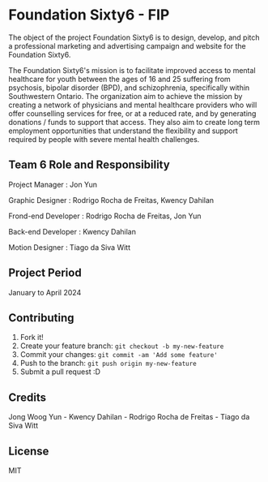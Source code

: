 # Foundation Sixty6 - FIP

The object of the project Foundation Sixty6 is to design, develop, and pitch a professional marketing and advertising campaign and website for the Foundation Sixty6.

The Foundation Sixty6's mission is to facilitate improved access to mental healthcare for youth between the ages of 16 and 25 suffering from psychosis, bipolar disorder (BPD), and schizophrenia,
specifically within Southwestern Ontario.
The organization  aim to achieve the mission by creating a network of physicians and mental healthcare
providers who will offer counselling services for free, or at a reduced rate, and by
generating donations / funds to support that access.
They also aim to create long term employment opportunities that understand the flexibility
and support required by people with severe mental health challenges.


## Team 6 Role and Responsibility

Project Manager : Jon Yun

Graphic Designer : Rodrigo Rocha de Freitas, Kwency Dahilan

Frond-end Developer : Rodrigo Rocha de Freitas, Jon Yun

Back-end Developer : Kwency Dahilan

Motion Designer : Tiago da Siva Witt

## Project Period

January to April 2024

## Contributing

1. Fork it!
2. Create your feature branch: `git checkout -b my-new-feature`
3. Commit your changes: `git commit -am 'Add some feature'`
4. Push to the branch: `git push origin my-new-feature`
5. Submit a pull request :D

## Credits

Jong Woog Yun - Kwency Dahilan - Rodrigo Rocha de Freitas  - Tiago da Siva Witt

## License

MIT